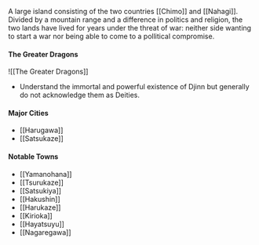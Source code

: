 A large island consisting of the two countries [[Chimo]] and [[Nahagi]]. Divided by a mountain range and a difference in politics and religion, the two lands have lived for years under the threat of war: neither side wanting to start a war nor being able to come to a pollitical compromise. 
#### The Greater Dragons
![[The Greater Dragons]]


- Understand the immortal and powerful existence of Djinn but generally do not acknowledge them as Deities.

#### Major Cities
- [[Harugawa]]
- [[Satsukaze]]

#### Notable Towns
- [[Yamanohana]]
- [[Tsurukaze]]
- [[Satsukiya]]
- [[Hakushin]]
- [[Harukaze]]
- [[Kirioka]]
- [[Hayatsuyu]]
- [[Nagaregawa]]

